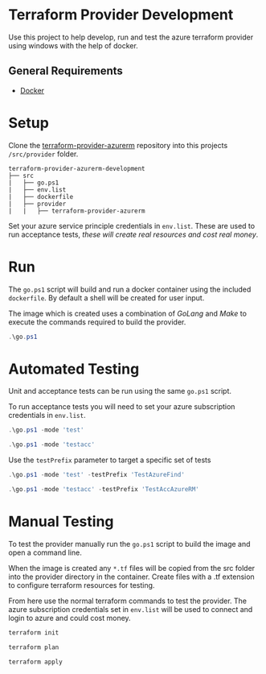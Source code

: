 # Terraform Provider Development

Use this project to help develop, run and test the azure terraform provider using windows with the help of docker. 

General Requirements
------------
-	[Docker](https://docs.docker.com/install/)

# Setup
Clone the [terraform-provider-azurerm](https://github.com/terraform-providers/terraform-provider-azurerm) repository into this projects `/src/provider` folder.

```
terraform-provider-azurerm-development
├── src
|   ├── go.ps1
|   ├── env.list
|   ├── dockerfile
|   ├── provider
|   |   ├── terraform-provider-azurerm
```

Set your azure service principle credentials in `env.list`. These are used to run acceptance tests, _these will create real resources and cost real money_.

# Run
The `go.ps1` script will build and run a docker container using the included `dockerfile`. By default a shell will be created for user input.

The image which is created uses a combination of *GoLang* and *Make* to execute the commands required to build the provider.

```PowerShell
.\go.ps1
```

# Automated Testing
Unit and acceptance tests can be run using the same `go.ps1` script.

To run acceptance tests you will need to set your azure subscription credentials in `env.list`.

```PowerShell
.\go.ps1 -mode 'test'

.\go.ps1 -mode 'testacc'
```

Use the `testPrefix` parameter to target a specific set of tests

```PowerShell
.\go.ps1 -mode 'test' -testPrefix 'TestAzureFind'

.\go.ps1 -mode 'testacc' -testPrefix 'TestAccAzureRM'
```

# Manual Testing
To test the provider manually run the `go.ps1` script to build the image and open a command line.

When the image is created any `*.tf` files will be copied from the src folder into the provider directory in the container. Create files with a .tf extension to configure terraform resources for testing.

From here use the normal terraform commands to test the provider. The azure subscription credentials set in `env.list` will be used to connect and login to azure and could cost money.

```PowerShell
terraform init

terraform plan

terraform apply
```